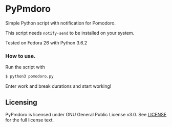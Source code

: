 # PyPmdoro

Simple Python script with notification for Pomodoro.

This script needs `notify-send` to be installed on your system.

Tested on Fedora 26 with Python 3.6.2

### How to use.

Run the script with 

```sh
$ python3 pomodoro.py
```


Enter work and break durations and start working!

## Licensing

PyPmdoro is licensed under GNU General Public License v3.0. See [LICENSE](https://github.com/bhavin192/pypmdoro/blob/master/LICENSE) for the full license text.
